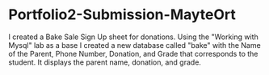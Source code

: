 # Portfolio2-Submission-MayteOrt

I created a Bake Sale Sign Up sheet for donations. Using the "Working with Mysql" lab as a base I created a new database called "bake" with the Name of the Parent, Phone Number, Donation, and Grade that corresponds to the student. It displays the parent name, donation, and grade. 